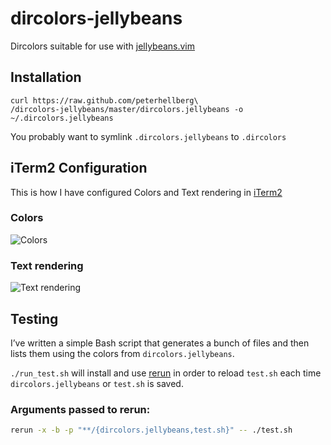 dircolors-jellybeans
====================

Dircolors suitable for use with
[jellybeans.vim](https://github.com/nanotech/jellybeans.vim)

## Installation

```
curl https://raw.github.com/peterhellberg\
/dircolors-jellybeans/master/dircolors.jellybeans -o ~/.dircolors.jellybeans
```

You probably want to symlink `.dircolors.jellybeans` to `.dircolors`

## iTerm2 Configuration

This is how I have configured Colors and Text rendering in
[iTerm2](http://www.iterm2.com/)

### Colors
![Colors](http://assets.c7.se/skitch/iterm2_colors-131231.png)

### Text rendering
![Text rendering](http://assets.c7.se/skitch/iterm2_text_rendering-131231.png)

## Testing

I’ve written a simple Bash script that generates a bunch of files and then lists
them using the colors from `dircolors.jellybeans`.

`./run_test.sh` will install and use [rerun](https://github.com/alexch/rerun/)
in order to reload `test.sh` each time
`dircolors.jellybeans` or `test.sh` is saved.

### Arguments passed to rerun:

```bash
rerun -x -b -p "**/{dircolors.jellybeans,test.sh}" -- ./test.sh
```
